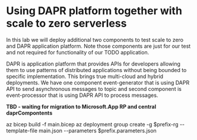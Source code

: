 # Using DAPR platform together with scale to zero serverless
In this lab we will deploy additional two components to test scale to zero and DAPR application platform. Note those components are just for our test and not required for functionality of our TODO application.

DAPR is application platform that provides APIs for developers allowing them to use patterns of distributed applications without being bounded to specific implementation. This brings true multi-cloud and hybrid deployments. We have one component event-generator that is using DAPR API to send asynchronous messages to topic and second component is event-processor that is using DAPR API to process messages.


**TBD - waiting for migration to Microsoft.App RP and central daprCompontents**


az bicep build -f main.bicep
az deployment group create -g $prefix-rg --template-file main.json --parameters $prefix.parameters.json
